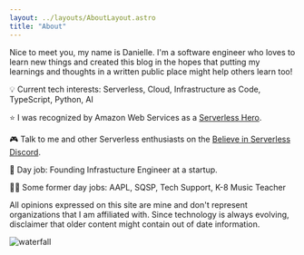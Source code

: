 ```yaml
---
layout: ../layouts/AboutLayout.astro
title: "About"
---
```


Nice to meet you, my name is Danielle. I'm a software engineer who loves to learn new things and created this blog in the hopes that putting my learnings and thoughts in a written public place might help others learn too!

💡 Current tech interests: Serverless, Cloud, Infrastructure as Code, TypeScript, Python, AI

⭐️ I was recognized by Amazon Web Services as a <a href="https://builder.aws.com/community/@deeheber" target="_blank">Serverless Hero</a>.

🎮 Talk to me and other Serverless enthusiasts on the <a href="https://www.believeinserverless.com/" target="_blank">Believe in Serverless Discord</a>.

💼 Day job: Founding Infrastucture Engineer at a startup</a>.

👋🏻 Some former day jobs: AAPL, SQSP, Tech Support, K-8 Music Teacher

All opinions expressed on this site are mine and don't represent organizations that I am affiliated with. Since technology is always evolving, disclaimer that older content might contain out of date information.

![waterfall](/assets/waterfall.jpg)
